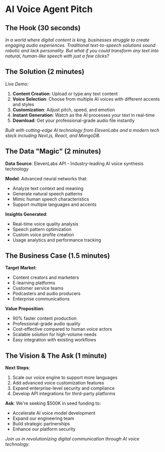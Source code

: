 # AI Voice Agent Pitch

## The Hook (30 seconds)

*In a world where digital content is king, businesses struggle to create engaging audio experiences. Traditional text-to-speech solutions sound robotic and lack personality. But what if you could transform any text into natural, human-like speech with just a few clicks?*

## The Solution (2 minutes)

*Live Demo:*

1. **Content Creation**: Upload or type any text content
2. **Voice Selection**: Choose from multiple AI voices with different accents and styles
3. **Customization**: Adjust pitch, speed, and emotion
4. **Instant Generation**: Watch as the AI processes your text in real-time
5. **Download**: Get your professional-grade audio file instantly

*Built with cutting-edge AI technology from ElevenLabs and a modern tech stack including Next.js, React, and MongoDB.*

## The Data "Magic" (2 minutes)

**Data Source**: ElevenLabs API - Industry-leading AI voice synthesis technology

**Model**: Advanced neural networks that:
- Analyze text context and meaning
- Generate natural speech patterns
- Mimic human speech characteristics
- Support multiple languages and accents

**Insights Generated**:
- Real-time voice quality analysis
- Speech pattern optimization
- Custom voice profile creation
- Usage analytics and performance tracking

## The Business Case (1.5 minutes)

**Target Market**:
- Content creators and marketers
- E-learning platforms
- Customer service teams
- Podcasters and audio producers
- Enterprise communications

**Value Proposition**:
- 90% faster content production
- Professional-grade audio quality
- Cost-effective compared to human voice actors
- Scalable solution for high-volume needs
- Easy integration with existing workflows

## The Vision & The Ask (1 minute)

**Next Steps**:
1. Scale our voice engine to support more languages
2. Add advanced voice customization features
3. Expand enterprise-level security and compliance
4. Develop API integrations for third-party platforms

**Ask**:
We're seeking $500K in seed funding to:
- Accelerate AI voice model development
- Expand our engineering team
- Build strategic partnerships
- Enhance our platform security

*Join us in revolutionizing digital communication through AI voice technology.*
